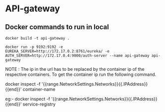 # API-gateway

## Docker commands to run in local

 `docker build -t api-gateway .`

 `docker run -p 9192:9192 -e EUREKA_SERVER=http://172.17.0.2:8761/eureka/ -e AUTH_SERVER=http://172.17.0.4:9000/auth-server --name api-gateway api-gateway`

NOTE : The ip in the url has to be replaced by the container ip of the respective containers. To get the container ip run the following command.

docker inspect -f '{{range.NetworkSettings.Networks}}{{.IPAddress}}{{end}}' container-name

eg:- docker inspect -f '{{range.NetworkSettings.Networks}}{{.IPAddress}}{{end}}' service-registry

